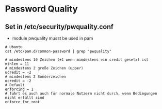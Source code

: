 # Password Quality 

## Set in /etc/security/pwquality.conf 

   * module pwquality musst be used in pam

```
# Ubuntu
cat /etc/pam.d/common-password | grep "pwquality" 
```


```
# mindestens 10 Zeichen (+1 wenn mindestens ein credit gesetzt ist
minlen = 11
# mindestens 2 große Zeichen (upper)
ucredit = -2
# mindestens 2 Sonderzeichen 
ocredit = -2
# Default 
enforcing = 1
# führt es auch auch für normale Nutzern nicht durch, wenn Bedingungen nicht erfüllt sind 
enforce_for_root
```
